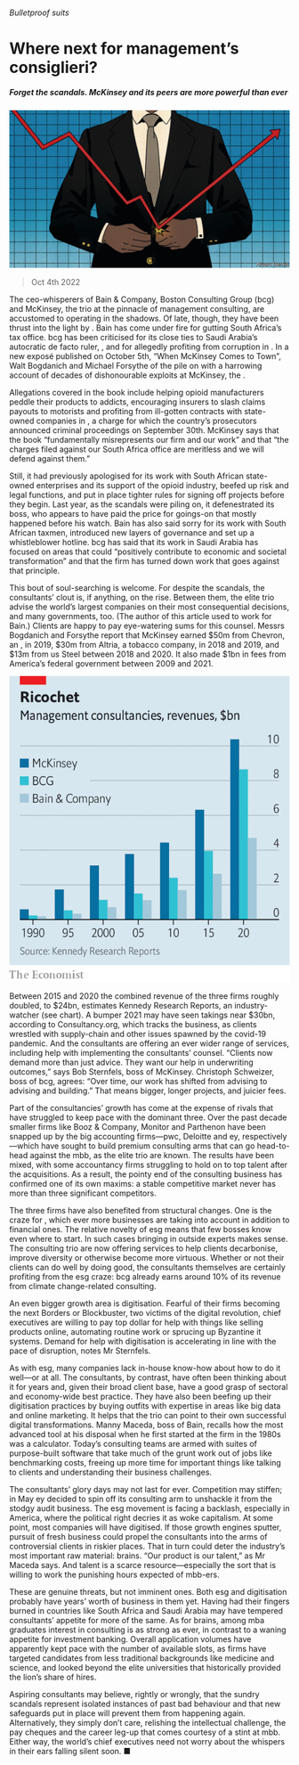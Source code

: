 ###### Bulletproof suits

# Where next for management’s consiglieri? 

##### Forget the scandals. McKinsey and its peers are more powerful than ever 

![image](images/20221008_WBD002.jpg) 

> Oct 4th 2022 

The ceo-whisperers of Bain &amp; Company, Boston Consulting Group (bcg) and McKinsey, the trio at the pinnacle of management consulting, are accustomed to operating in the shadows. Of late, though, they have been thrust into the light by . Bain has come under fire for gutting South Africa’s tax office. bcg has been criticised for its close ties to Saudi Arabia’s autocratic de facto ruler, , and for allegedly profiting from corruption in . In a new exposé published on October 5th, “When McKinsey Comes to Town”, Walt Bogdanich and Michael Forsythe of the  pile on with a harrowing account of decades of dishonourable exploits at McKinsey, the . 

Allegations covered in the book include helping opioid manufacturers peddle their products to addicts, encouraging insurers to slash claims payouts to motorists and profiting from ill-gotten contracts with state-owned companies in , a charge for which the country’s prosecutors announced criminal proceedings on September 30th. McKinsey says that the book “fundamentally misrepresents our firm and our work” and that “the charges filed against our South Africa office are meritless and we will defend against them.” 

Still, it had previously apologised for its work with South African state-owned enterprises and its support of the opioid industry, beefed up risk and legal functions, and put in place tighter rules for signing off projects before they begin. Last year, as the scandals were piling on, it defenestrated its boss, who appears to have paid the price for goings-on that mostly happened before his watch. Bain has also said sorry for its work with South African taxmen, introduced new layers of governance and set up a whistleblower hotline. bcg has said that its work in Saudi Arabia has focused on areas that could “positively contribute to economic and societal transformation” and that the firm has turned down work that goes against that principle.

This bout of soul-searching is welcome. For despite the scandals, the consultants’ clout is, if anything, on the rise. Between them, the elite trio advise the world’s largest companies on their most consequential decisions, and many governments, too. (The author of this article used to work for Bain.) Clients are happy to pay eye-watering sums for this counsel. Messrs Bogdanich and Forsythe report that McKinsey earned $50m from Chevron, an , in 2019, $30m from Altria, a tobacco company, in 2018 and 2019, and $13m from us Steel between 2018 and 2020. It also made $1bn in fees from America’s federal government between 2009 and 2021.

![image](images/20221008_WBC224.png) 


Between 2015 and 2020 the combined revenue of the three firms roughly doubled, to $24bn, estimates Kennedy Research Reports, an industry-watcher (see chart). A bumper 2021 may have seen takings near $30bn, according to Consultancy.org, which tracks the business, as clients wrestled with supply-chain and other issues spawned by the covid-19 pandemic. And the consultants are offering an ever wider range of services, including help with implementing the consultants’ counsel. “Clients now demand more than just advice. They want our help in underwriting outcomes,” says Bob Sternfels, boss of McKinsey. Christoph Schweizer, boss of bcg, agrees: “Over time, our work has shifted from advising to advising and building.” That means bigger, longer projects, and juicier fees.

Part of the consultancies’ growth has come at the expense of rivals that have struggled to keep pace with the dominant three. Over the past decade smaller firms like Booz &amp; Company, Monitor and Parthenon have been snapped up by the big accounting firms—pwc, Deloitte and ey, respectively—which have sought to build premium consulting arms that can go head-to-head against the mbb, as the elite trio are known. The results have been mixed, with some accountancy firms struggling to hold on to top talent after the acquisitions. As a result, the pointy end of the consulting business has confirmed one of its own maxims: a stable competitive market never has more than three significant competitors.

The three firms have also benefited from structural changes. One is the craze for , which ever more businesses are taking into account in addition to financial ones. The relative novelty of esg means that few bosses know even where to start. In such cases bringing in outside experts makes sense. The consulting trio are now offering services to help clients decarbonise, improve diversity or otherwise become more virtuous. Whether or not their clients can do well by doing good, the consultants themselves are certainly profiting from the esg craze: bcg already earns around 10% of its revenue from climate change-related consulting.

An even bigger growth area is digitisation. Fearful of their firms becoming the next Borders or Blockbuster, two victims of the digital revolution, chief executives are willing to pay top dollar for help with things like selling products online, automating routine work or sprucing up Byzantine it systems. Demand for help with digitisation is accelerating in line with the pace of disruption, notes Mr Sternfels. 

As with esg, many companies lack in-house know-how about how to do it well—or at all. The consultants, by contrast, have often been thinking about it for years and, given their broad client base, have a good grasp of sectoral and economy-wide best practice. They have also been beefing up their digitisation practices by buying outfits with expertise in areas like big data and online marketing. It helps that the trio can point to their own successful digital transformations. Manny Maceda, boss of Bain, recalls how the most advanced tool at his disposal when he first started at the firm in the 1980s was a calculator. Today’s consulting teams are armed with suites of purpose-built software that take much of the grunt work out of jobs like benchmarking costs, freeing up more time for important things like talking to clients and understanding their business challenges. 

The consultants’ glory days may not last for ever. Competition may stiffen; in May ey decided to spin off its consulting arm to unshackle it from the stodgy audit business. The esg movement is facing a backlash, especially in America, where the political right decries it as woke capitalism. At some point, most companies will have digitised. If those growth engines sputter, pursuit of fresh business could propel the consultants into the arms of controversial clients in riskier places. That in turn could deter the industry’s most important raw material: brains. “Our product is our talent,” as Mr Maceda says. And talent is a scarce resource—especially the sort that is willing to work the punishing hours expected of mbb-ers. 

These are genuine threats, but not imminent ones. Both esg and digitisation probably have years’ worth of business in them yet. Having had their fingers burned in countries like South Africa and Saudi Arabia may have tempered consultants’ appetite for more of the same. As for brains, among mba graduates interest in consulting is as strong as ever, in contrast to a waning appetite for investment banking. Overall application volumes have apparently kept pace with the number of available slots, as firms have targeted candidates from less traditional backgrounds like medicine and science, and looked beyond the elite universities that historically provided the lion’s share of hires. 

Aspiring consultants may believe, rightly or wrongly, that the sundry scandals represent isolated instances of past bad behaviour and that new safeguards put in place will prevent them from happening again. Alternatively, they simply don’t care, relishing the intellectual challenge, the pay cheques and the career leg-up that comes courtesy of a stint at mbb. Either way, the world’s chief executives need not worry about the whispers in their ears falling silent soon. ■


